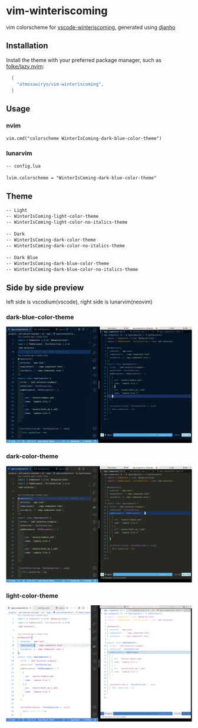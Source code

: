 # vim-winteriscoming

vim colorscheme for [vscode-winteriscoming](https://github.com/johnpapa/vscode-winteriscoming), generated using [djanho](https://github.com/viniciusmuller/djanho)

## Installation

Install the theme with your preferred package manager, such as
[folke/lazy.nvim](https://github.com/folke/lazy.nvim):

```lua
  {
    "atmosuwiryo/vim-winteriscoming",
  }
```

## Usage

### nvim

```
vim.cmd("colorscheme WinterIsComing-dark-blue-color-theme")

```


### lunarvim

```
-- config.lua

lvim.colorscheme = "WinterIsComing-dark-blue-color-theme"

```

## Theme

```
-- Light
-- WinterIsComing-light-color-theme
-- WinterIsComing-light-color-no-italics-theme

-- Dark
-- WinterIsComing-dark-color-theme
-- WinterIsComing-dark-color-no-italics-theme

-- Dark Blue
-- WinterIsComing-dark-blue-color-theme
-- WinterIsComing-dark-blue-color-no-italics-theme

```

## Side by side preview

left side is vscodium(vscode), right side is lunarvim(neovim)

### dark-blue-color-theme

![](https://raw.githubusercontent.com/atmosuwiryo/vim-winteriscoming/main/images/WinterIsComing-dark-blue-color-theme.png)

### dark-color-theme

![](https://raw.githubusercontent.com/atmosuwiryo/vim-winteriscoming/main/images/WinterIsComing-dark-color-theme.png)

### light-color-theme

![](https://raw.githubusercontent.com/atmosuwiryo/vim-winteriscoming/main/images/WinterIsComing-light-color-theme.png)
